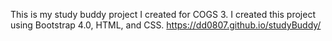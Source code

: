 This is my study buddy project I created for COGS 3. I created this project using Bootstrap 4.0, HTML, and CSS. https://dd0807.github.io/studyBuddy/
